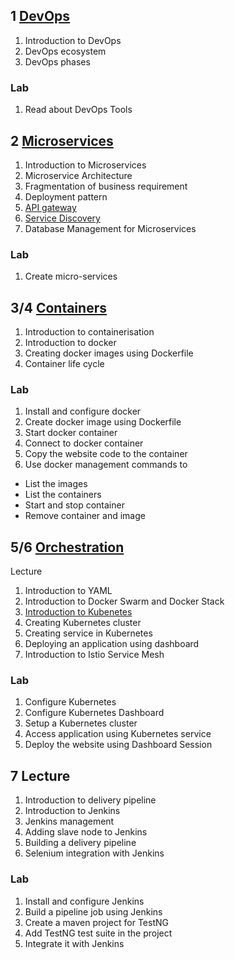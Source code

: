 
## 1 [DevOps](../DevOps.md)
1.  Introduction to DevOps
1.  DevOps ecosystem
1.  DevOps phases
### Lab
1.  Read about DevOps Tools

## 2 [Microservices](../microservice)
1.  Introduction to Microservices
1.  Microservice Architecture
1.  Fragmentation of business requirement
1.  Deployment pattern
1.  [API gateway](../microservice/APIGateway.md)
1.  [Service Discovery](../microservice/ServiceDiscovery.md)
1.  Database Management for Microservices

### Lab
1.  Create micro-services

## 3/4 [Containers](../containers)
1.  Introduction to containerisation
1.  Introduction to docker
1.  Creating docker images using Dockerfile
1.  Container life cycle
### Lab
1.  Install and configure docker
1.  Create docker image using Dockerfile
1.  Start docker container
1.  Connect to docker container
1.  Copy the website code to the container
1.  Use docker management commands to		
  * List the images
  * List the containers
  * Start and stop container
  * Remove container and image

## 5/6 [Orchestration](../containers/Orchestration.md)
 Lecture
1.  Introduction to YAML
1.  Introduction to Docker Swarm and Docker Stack
1.  [Introduction to Kubenetes](../containers/Kubernetes.md)
1.  Creating Kubernetes cluster
1.  Creating service in Kubernetes
1.  Deploying an application using dashboard
1.  Introduction to Istio Service Mesh
### Lab
1.  Configure Kubernetes
1.  Configure Kubernetes Dashboard
1.  Setup a Kubernetes cluster
1.  Access application using Kubernetes service
1.  Deploy the website using Dashboard
Session 
## 7 Lecture
1.  Introduction to delivery pipeline
1.  Introduction to Jenkins
1.  Jenkins management
1.  Adding slave node to Jenkins
1.  Building a delivery pipeline
1.  Selenium integration with Jenkins 

### Lab
1.  Install and configure Jenkins
1.  Build a pipeline job using Jenkins
1.  Create a maven project for TestNG
1.  Add TestNG test suite in the project
1.  Integrate it with Jenkins
